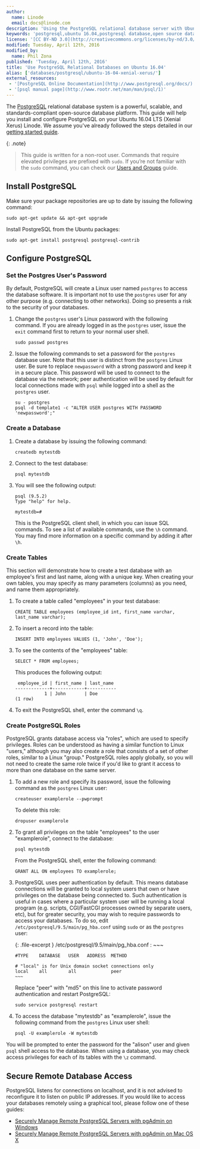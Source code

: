 ```yaml
---
author:
  name: Linode
  email: docs@linode.com
description: 'Using the PostgreSQL relational database server with Ubuntu 16.04 LTS (Xenial Xerus).'
keywords: 'postgresql,ubuntu 16.04,postgresql database,open source database,relational database'
license: '[CC BY-ND 3.0](http://creativecommons.org/licenses/by-nd/3.0/us/)'
modified: Tuesday, April 12th, 2016
modified_by:
  name: Phil Zona
published: 'Tuesday, April 12th, 2016'
title: 'Use PostgreSQL Relational Databases on Ubuntu 16.04'
alias: ['databases/postgresql/ubuntu-16-04-xenial-xerus/']
external_resources:
 - '[PostgreSQL Online Documentation](http://www.postgresql.org/docs/)'
 - '[psql manual page](http://www.rootr.net/man/man/psql/1)'
---
```


The [PostgreSQL](http://www.postgresql.org/) relational database system is a powerful, scalable, and standards-compliant open-source database platform. This guide will help you install and configure PostgreSQL on your Ubuntu 16.04 LTS (Xenial Xerus) Linode. We assume you've already followed the steps detailed in our [getting started guide](/docs/getting-started/).

{: .note}
>This guide is written for a non-root user. Commands that require elevated privileges are prefixed with `sudo`. If you’re not familiar with the `sudo` command, you can check our [Users and Groups](/docs/tools-reference/linux-users-and-groups) guide.

## Install PostgreSQL

Make sure your package repositories are up to date by issuing the following command:

    sudo apt-get update && apt-get upgrade

Install PostgreSQL from the Ubuntu packages:

    sudo apt-get install postgresql postgresql-contrib

## Configure PostgreSQL

### Set the Postgres User's Password

By default, PostgreSQL will create a Linux user named `postgres` to access the database software. It is important not to use the `postgres` user for any other purpose (e.g. connecting to other networks). Doing so presents a risk to the security of your databases.

1.  Change the `postgres` user's Linux password with the following command. If you are already logged in as the `postgres` user, issue the `exit` command first to return to your normal user shell.

        sudo passwd postgres

2.  Issue the following commands to set a password for the `postgres` database user. Note that this user is distinct from the `postgres` Linux user. Be sure to replace `newpassword` with a strong password and keep it in a secure place. This password will be used to connect to the database via the network; peer authentication will be used by default for local connections made with `psql` while logged into a shell as the `postgres` user.

        su - postgres
        psql -d template1 -c "ALTER USER postgres WITH PASSWORD 'newpassword';"

### Create a Database

1.  Create a database by issuing the following command:

        createdb mytestdb 

2.  Connect to the test database:

        psql mytestdb 

3.  You will see the following output:

        psql (9.5.2)
        Type "help" for help.

        mytestdb=#

    This is the PostgreSQL client shell, in which you can issue SQL commands. To see a list of available commands, use the `\h` command. You may find more information on a specific command by adding it after `\h`.

### Create Tables

This section will demonstrate how to create a test database with an employee's first and last name, along with a unique key. When creating your own tables, you may specify as many parameters (columns) as you need, and name them appropriately.

1.  To create a table called "employees" in your test database:

        CREATE TABLE employees (employee_id int, first_name varchar, last_name varchar); 

2.  To insert a record into the table:

        INSERT INTO employees VALUES (1, 'John', 'Doe'); 

3.  To see the contents of the "employees" table:

        SELECT * FROM employees; 

    This produces the following output:

         employee_id | first_name | last_name 
        -------------+------------+-----------
                   1 | John       | Doe
        (1 row)

4.  To exit the PostgreSQL shell, enter the command `\q`. 

### Create PostgreSQL Roles

PostgreSQL grants database access via "roles", which are used to specify privileges. Roles can be understood as having a similar function to Linux "users," although you may also create a role that consists of a set of other roles, similar to a Linux "group." PostgreSQL roles apply globally, so you will not need to create the same role twice if you'd like to grant it access to more than one database on the same server.

1.  To add a new role and specify its password, issue the following command as the `postgres` Linux user:

        createuser examplerole --pwprompt 

    To delete this role:

        dropuser examplerole

2.  To grant all privileges on the table "employees" to the user "examplerole", connect to the database:

        psql mytestdb 

    From the PostgreSQL shell, enter the following command:

        GRANT ALL ON employees TO examplerole; 

3.  PostgreSQL uses peer authentication by default. This means database connections will be granted to local system users that own or have privileges on the database being connected to. Such authentication is useful in cases where a particular system user will be running a local program (e.g. scripts, CGI/FastCGI processes owned by separate users, etc), but for greater security, you may wish to require passwords to access your databases. To do so, edit `/etc/postgresql/9.5/main/pg_hba.conf` using `sudo` or as the `postgres` user:

    {: .file-excerpt }
    /etc/postgresql/9.5/main/pg_hba.conf
    :   ~~~

        #TYPE    DATABASE   USER   ADDRESS  METHOD

        # "local" is for Unix domain socket connections only
        local    all        all             peer
        ~~~

    Replace "peer" with "md5" on this line to activate password authentication and restart PostgreSQL:

        sudo service postgresql restart

4.  To access the database "mytestdb" as "examplerole", issue the following command from the `postgres` Linux user shell:

        psql -U examplerole -W mytestdb 

You will be prompted to enter the password for the "alison" user and given `psql` shell access to the database. When using a database, you may check access privileges for each of its tables with the `\z` command.

## Secure Remote Database Access

PostgreSQL listens for connections on localhost, and it is not advised to reconfigure it to listen on public IP addresses. If you would like to access your databases remotely using a graphical tool, please follow one of these guides:

-   [Securely Manage Remote PostgreSQL Servers with pgAdmin on Windows](/docs/databases/postgresql/pgadmin-windows)
-   [Securely Manage Remote PostgreSQL Servers with pgAdmin on Mac OS X](/docs/databases/postgresql/pgadmin-macos-x)
